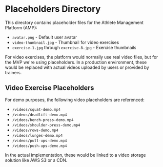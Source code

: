 # Placeholders Directory

This directory contains placeholder files for the Athlete Management Platform (AMP):

- `avatar.png` - Default user avatar
- `video-thumbnail.jpg` - Thumbnail for video exercises
- `exercise-1.jpg` through `exercise-8.jpg` - Exercise thumbnails

For video exercises, the platform would normally use real video files, but for the MVP we're 
using placeholders. In a production environment, these would be replaced with actual videos 
uploaded by users or provided by trainers.

## Video Exercise Placeholders

For demo purposes, the following video placeholders are referenced:

- `/videos/squat-demo.mp4`
- `/videos/deadlift-demo.mp4`
- `/videos/bench-press-demo.mp4`
- `/videos/shoulder-press-demo.mp4`
- `/videos/rows-demo.mp4`
- `/videos/lunges-demo.mp4`
- `/videos/pull-ups-demo.mp4`
- `/videos/push-ups-demo.mp4`

In the actual implementation, these would be linked to a video storage solution like AWS S3 or a CDN. 